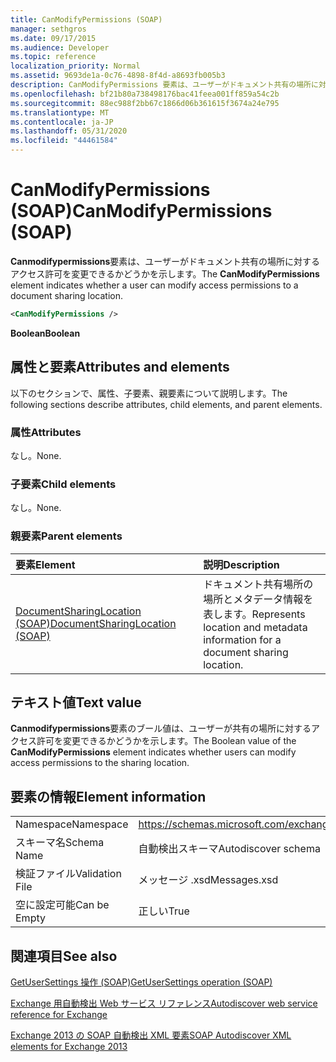 ```yaml
---
title: CanModifyPermissions (SOAP)
manager: sethgros
ms.date: 09/17/2015
ms.audience: Developer
ms.topic: reference
localization_priority: Normal
ms.assetid: 9693de1a-0c76-4898-8f4d-a8693fb005b3
description: CanModifyPermissions 要素は、ユーザーがドキュメント共有の場所に対するアクセス許可を変更できるかどうかを示します。
ms.openlocfilehash: bf21b80a738498176bac41feea001ff859a54c2b
ms.sourcegitcommit: 88ec988f2bb67c1866d06b361615f3674a24e795
ms.translationtype: MT
ms.contentlocale: ja-JP
ms.lasthandoff: 05/31/2020
ms.locfileid: "44461584"
---
```

# <a name="canmodifypermissions-soap"></a><span data-ttu-id="12a1f-103">CanModifyPermissions (SOAP)</span><span class="sxs-lookup"><span data-stu-id="12a1f-103">CanModifyPermissions (SOAP)</span></span>

<span data-ttu-id="12a1f-104">**Canmodifypermissions**要素は、ユーザーがドキュメント共有の場所に対するアクセス許可を変更できるかどうかを示します。</span><span class="sxs-lookup"><span data-stu-id="12a1f-104">The **CanModifyPermissions** element indicates whether a user can modify access permissions to a document sharing location.</span></span> 
  
```XML
<CanModifyPermissions /> 
```

 <span data-ttu-id="12a1f-105">**Boolean**</span><span class="sxs-lookup"><span data-stu-id="12a1f-105">**Boolean**</span></span>
## <a name="attributes-and-elements"></a><span data-ttu-id="12a1f-106">属性と要素</span><span class="sxs-lookup"><span data-stu-id="12a1f-106">Attributes and elements</span></span>

<span data-ttu-id="12a1f-107">以下のセクションで、属性、子要素、親要素について説明します。</span><span class="sxs-lookup"><span data-stu-id="12a1f-107">The following sections describe attributes, child elements, and parent elements.</span></span>
  
### <a name="attributes"></a><span data-ttu-id="12a1f-108">属性</span><span class="sxs-lookup"><span data-stu-id="12a1f-108">Attributes</span></span>

<span data-ttu-id="12a1f-109">なし。</span><span class="sxs-lookup"><span data-stu-id="12a1f-109">None.</span></span>
  
### <a name="child-elements"></a><span data-ttu-id="12a1f-110">子要素</span><span class="sxs-lookup"><span data-stu-id="12a1f-110">Child elements</span></span>

<span data-ttu-id="12a1f-111">なし。</span><span class="sxs-lookup"><span data-stu-id="12a1f-111">None.</span></span>
  
### <a name="parent-elements"></a><span data-ttu-id="12a1f-112">親要素</span><span class="sxs-lookup"><span data-stu-id="12a1f-112">Parent elements</span></span>

|<span data-ttu-id="12a1f-113">**要素**</span><span class="sxs-lookup"><span data-stu-id="12a1f-113">**Element**</span></span>|<span data-ttu-id="12a1f-114">**説明**</span><span class="sxs-lookup"><span data-stu-id="12a1f-114">**Description**</span></span>|
|:-----|:-----|
|[<span data-ttu-id="12a1f-115">DocumentSharingLocation (SOAP)</span><span class="sxs-lookup"><span data-stu-id="12a1f-115">DocumentSharingLocation (SOAP)</span></span>](documentsharinglocation-soap.md) <br/> |<span data-ttu-id="12a1f-116">ドキュメント共有場所の場所とメタデータ情報を表します。</span><span class="sxs-lookup"><span data-stu-id="12a1f-116">Represents location and metadata information for a document sharing location.</span></span>  <br/> |
   
## <a name="text-value"></a><span data-ttu-id="12a1f-117">テキスト値</span><span class="sxs-lookup"><span data-stu-id="12a1f-117">Text value</span></span>

<span data-ttu-id="12a1f-118">**Canmodifypermissions**要素のブール値は、ユーザーが共有の場所に対するアクセス許可を変更できるかどうかを示します。</span><span class="sxs-lookup"><span data-stu-id="12a1f-118">The Boolean value of the **CanModifyPermissions** element indicates whether users can modify access permissions to the sharing location.</span></span> 
  
## <a name="element-information"></a><span data-ttu-id="12a1f-119">要素の情報</span><span class="sxs-lookup"><span data-stu-id="12a1f-119">Element information</span></span>

|||
|:-----|:-----|
|<span data-ttu-id="12a1f-120">Namespace</span><span class="sxs-lookup"><span data-stu-id="12a1f-120">Namespace</span></span>  <br/> |https://schemas.microsoft.com/exchange/2010/Autodiscover  <br/> |
|<span data-ttu-id="12a1f-121">スキーマ名</span><span class="sxs-lookup"><span data-stu-id="12a1f-121">Schema Name</span></span>  <br/> |<span data-ttu-id="12a1f-122">自動検出スキーマ</span><span class="sxs-lookup"><span data-stu-id="12a1f-122">Autodiscover schema</span></span>  <br/> |
|<span data-ttu-id="12a1f-123">検証ファイル</span><span class="sxs-lookup"><span data-stu-id="12a1f-123">Validation File</span></span>  <br/> |<span data-ttu-id="12a1f-124">メッセージ .xsd</span><span class="sxs-lookup"><span data-stu-id="12a1f-124">Messages.xsd</span></span>  <br/> |
|<span data-ttu-id="12a1f-125">空に設定可能</span><span class="sxs-lookup"><span data-stu-id="12a1f-125">Can be Empty</span></span>  <br/> |<span data-ttu-id="12a1f-126">正しい</span><span class="sxs-lookup"><span data-stu-id="12a1f-126">True</span></span>  <br/> |
   
## <a name="see-also"></a><span data-ttu-id="12a1f-127">関連項目</span><span class="sxs-lookup"><span data-stu-id="12a1f-127">See also</span></span>



[<span data-ttu-id="12a1f-128">GetUserSettings 操作 (SOAP)</span><span class="sxs-lookup"><span data-stu-id="12a1f-128">GetUserSettings operation (SOAP)</span></span>](getusersettings-operation-soap.md)


[<span data-ttu-id="12a1f-129">Exchange 用自動検出 Web サービス リファレンス</span><span class="sxs-lookup"><span data-stu-id="12a1f-129">Autodiscover web service reference for Exchange</span></span>](autodiscover-web-service-reference-for-exchange.md)
  
[<span data-ttu-id="12a1f-130">Exchange 2013 の SOAP 自動検出 XML 要素</span><span class="sxs-lookup"><span data-stu-id="12a1f-130">SOAP Autodiscover XML elements for Exchange 2013</span></span>](soap-autodiscover-xml-elements-for-exchange-2013.md)

